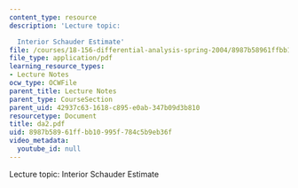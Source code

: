 ```yaml
---
content_type: resource
description: 'Lecture topic:

  Interior Schauder Estimate'
file: /courses/18-156-differential-analysis-spring-2004/8987b58961ffbb10995f784c5b9eb36f_da2.pdf
file_type: application/pdf
learning_resource_types:
- Lecture Notes
ocw_type: OCWFile
parent_title: Lecture Notes
parent_type: CourseSection
parent_uid: 42937c63-1618-c895-e0ab-347b09d3b810
resourcetype: Document
title: da2.pdf
uid: 8987b589-61ff-bb10-995f-784c5b9eb36f
video_metadata:
  youtube_id: null
---
```

Lecture topic:
Interior Schauder Estimate

